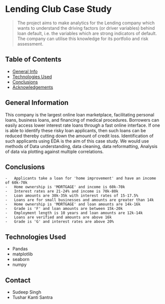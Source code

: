 # Lending Club Case Study
> The project aims to make analytics for the Lending company which wants to understand the driving factors (or driver variables) behind loan default, i.e. the variables which are strong indicators of default.  The company can utilise this knowledge for its portfolio and risk assessment. 


## Table of Contents
* [General Info](#general-information)
* [Technologies Used](#technologies-used)
* [Conclusions](#conclusions)
* [Acknowledgements](#acknowledgements)

## General Information
This company is the largest online loan marketplace, facilitating personal loans, business loans, and financing of medical procedures. Borrowers can easily access lower interest rate loans through a fast online interface.
If one is able to identify these risky loan applicants, then such loans can be reduced thereby cutting down the amount of credit loss. Identification of such applicants using EDA is the aim of this case study.
We would use methods of Data understanding, data cleaning, data reformatting, Analysis of data via plotting against multiple correlations.

## Conclusions

    -   Applicants take a loan for 'home improvement' and have an income of 60k-70k
    -   Home ownership is 'MORTGAGE' and income is 60k-70k
    -   Interest rates are 21-24% and income is 70k-80k
    -   Loan amounts are 30k-35k with interest rates of 15-17.5%
    -   Loans are for small businesses and amounts are greater than 14k
    -   Home ownership is 'MORTGAGE' and loan amounts are 14k-16k
    -   Grade is 'F' and loan amounts are between 15k-20k
    -   Employment length is 10 years and loan amounts are 12k-14k
    -   Loans are verified and amounts are above 16k
    -   Grade is 'G' and interest rates are above 20%

<!-- You don't have to answer all the questions - just the ones relevant to your project. -->


## Technologies Used
- Pandas
- matplotlib
- seaborn
- numpy


## Contact
- Sudeep Singh
- Tushar Kanti Santra